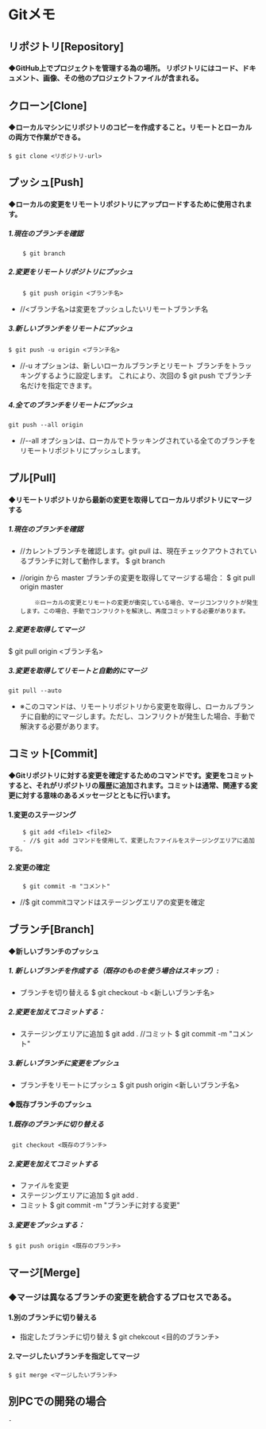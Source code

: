 # Gitメモ

## リポジトリ[Repository]
#### ◆GitHub上でプロジェクトを管理する為の場所。  リポジトリにはコード、ドキュメント、画像、その他のプロジェクトファイルが含まれる。  
## クローン[Clone]
#### ◆ローカルマシンにリポジトリのコピーを作成すること。リモートとローカルの両方で作業ができる。
    $ git clone <リポジトリ-url>



## プッシュ[Push] 
#### ◆ローカルの変更をリモートリポジトリにアップロードするために使用されます。  
##### 1.現在のブランチを確認  
        $ git branch

##### 2.変更をリモートリポジトリにプッシュ 
        $ git push origin <ブランチ名>  
 - //<ブランチ名>は変更をプッシュしたいリモートブランチ名 
##### 3.新しいブランチをリモートにプッシュ  
    $ git push -u origin <ブランチ名>

- //-u オプションは、新しいローカルブランチとリモート
ブランチをトラッキングするように設定します。
これにより、次回の $ git push でブランチ名だけを指定できます。

##### 4.全てのブランチをリモートにプッシュ  
    git push --all origin
- //--all オプションは、ローカルでトラッキングされている全てのブランチをリモートリポジトリにプッシュします。


## プル[Pull]  
####  ◆リモートリポジトリから最新の変更を取得してローカルリポジトリにマージする  
#####   1.現在のブランチを確認  
- //カレントブランチを確認します。git pull は、現在チェックアウトされているブランチに対して動作します。
        $ git branch
- //origin から master ブランチの変更を取得してマージする場合：
        $ git pull origin master
          
          ※ローカルの変更とリモートの変更が衝突している場合、マージコンフリクトが発生します。この場合、手動でコンフリクトを解決し、再度コミットする必要があります。

##### 2.変更を取得してマージ  
   $ git pull origin <ブランチ名>
    
##### 3.変更を取得してリモートと自動的にマージ    
    git pull --auto
- ※このコマンドは、リモートリポジトリから変更を取得し、ローカルブランチに自動的にマージします。ただし、コンフリクトが発生した場合、手動で解決する必要があります。  

  
## コミット[Commit]
#### ◆Gitリポジトリに対する変更を確定するためのコマンドです。変更をコミットすると、それがリポジトリの履歴に追加されます。コミットは通常、関連する変更に対する意味のあるメッセージとともに行います。

#### 1.変更のステージング
        $ git add <file1> <file2>
        - //$ git add コマンドを使用して、変更したファイルをステージングエリアに追加する。

#### 2.変更の確定
        $ git commit -m "コメント"
- //$ git commitコマンドはステージングエリアの変更を確定

## ブランチ[Branch]

####  ◆新しいブランチのプッシュ
 ##### 1. 新しいブランチを作成する（既存のものを使う場合はスキップ）:
- ブランチを切り替える
       $ git checkout -b <新しいブランチ名>

##### 2.変更を加えてコミットする：
- ステージングエリアに追加
       $ git add .
    //コミット
       $ git commit -m "コメント" 
##### 3.新しいブランチに変更をプッシュ
- ブランチをリモートにプッシュ
       $ git push origin <新しいブランチ名>

#### ◆既存ブランチのプッシュ
##### 1.既存のブランチに切り替える
     git checkout <既存のブランチ>  
##### 2.変更を加えてコミットする
- ファイルを変更
- ステージングエリアに追加
       $ git add .
- コミット
       $ git commit -m "ブランチに対する変更"
##### 3.変更をプッシュする：
    $ git push origin <既存のブランチ>

## マージ[Merge]
### ◆マージは異なるブランチの変更を統合するプロセスである。
#### 1.別のブランチに切り替える
- 指定したブランチに切り替え
    $ git chekcout <目的のブランチ>

#### 2.マージしたいブランチを指定してマージ
    $ git merge <マージしたいブランチ>
## 別PCでの開発の場合
    - 
